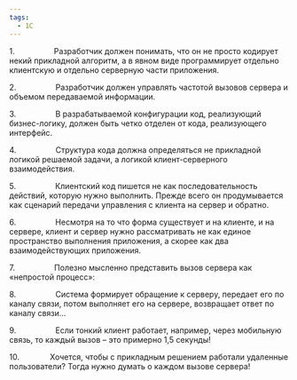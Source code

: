 ```yaml
---
tags:
  - 1С
---
```

1.                  Разработчик должен понимать, что он не просто кодирует некий прикладной алгоритм, а в явном виде программирует отдельно клиентскую и отдельно серверную части приложения.

2.                  Разработчик должен управлять частотой вызовов сервера и объемом передаваемой информации.

3.                  В разрабатываемой конфигурации код, реализующий бизнес-логику, должен быть четко отделен от кода, реализующего интерфейс.

4.                  Структура кода должна определяться не прикладной логикой решаемой задачи, а логикой клиент-серверного взаимодействия.

5.                  Клиентский код пишется не как последовательность действий, которую нужно выполнить. Прежде всего он продумывается как сценарий передачи управления с клиента на сервер и обратно.

6.                  Несмотря на то что форма существует и на клиенте, и на сервере, клиент и сервер нужно рассматривать не как единое пространство выполнения приложения, а скорее как два взаимодействующих приложения.

7.                  Полезно мысленно представить вызов сервера как «непростой процесс»:

8.                  Система формирует обращение к серверу, передает его по каналу связи, потом выполняет его на сервере, возвращает ответ по каналу связи…

9.                  Если тонкий клиент работает, например, через мобильную связь, то каждый вызов – это примерно 1,5 секунды!

10.              Хочется, чтобы с прикладным решением работали удаленные пользователи? Тогда нужно думать о каждом вызове сервера!